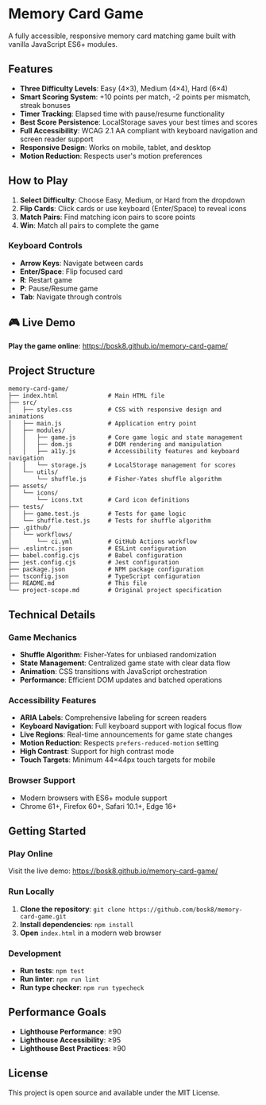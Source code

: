 # Memory Card Game

A fully accessible, responsive memory card matching game built with vanilla JavaScript ES6+ modules.

## Features

- **Three Difficulty Levels**: Easy (4×3), Medium (4×4), Hard (6×4)
- **Smart Scoring System**: +10 points per match, -2 points per mismatch, streak bonuses
- **Timer Tracking**: Elapsed time with pause/resume functionality
- **Best Score Persistence**: LocalStorage saves your best times and scores
- **Full Accessibility**: WCAG 2.1 AA compliant with keyboard navigation and screen reader support
- **Responsive Design**: Works on mobile, tablet, and desktop
- **Motion Reduction**: Respects user's motion preferences

## How to Play

1. **Select Difficulty**: Choose Easy, Medium, or Hard from the dropdown
2. **Flip Cards**: Click cards or use keyboard (Enter/Space) to reveal icons
3. **Match Pairs**: Find matching icon pairs to score points
4. **Win**: Match all pairs to complete the game

### Keyboard Controls

- **Arrow Keys**: Navigate between cards
- **Enter/Space**: Flip focused card
- **R**: Restart game
- **P**: Pause/Resume game
- **Tab**: Navigate through controls

## 🎮 Live Demo

**Play the game online**: https://bosk8.github.io/memory-card-game/

## Project Structure

```
memory-card-game/
├── index.html              # Main HTML file
├── src/
│   ├── styles.css          # CSS with responsive design and animations
│   ├── main.js             # Application entry point
│   ├── modules/
│   │   ├── game.js         # Core game logic and state management
│   │   ├── dom.js          # DOM rendering and manipulation
│   │   ├── a11y.js         # Accessibility features and keyboard navigation
│   │   └── storage.js      # LocalStorage management for scores
│   └── utils/
│       └── shuffle.js      # Fisher-Yates shuffle algorithm
├── assets/
│   └── icons/
│       └── icons.txt       # Card icon definitions
├── tests/
│   ├── game.test.js        # Tests for game logic
│   └── shuffle.test.js     # Tests for shuffle algorithm
├── .github/
│   └── workflows/
│       └── ci.yml          # GitHub Actions workflow
├── .eslintrc.json          # ESLint configuration
├── babel.config.cjs        # Babel configuration
├── jest.config.cjs         # Jest configuration
├── package.json            # NPM package configuration
├── tsconfig.json           # TypeScript configuration
├── README.md               # This file
└── project-scope.md        # Original project specification
```

## Technical Details

### Game Mechanics
- **Shuffle Algorithm**: Fisher-Yates for unbiased randomization
- **State Management**: Centralized game state with clear data flow
- **Animation**: CSS transitions with JavaScript orchestration
- **Performance**: Efficient DOM updates and batched operations

### Accessibility Features
- **ARIA Labels**: Comprehensive labeling for screen readers
- **Keyboard Navigation**: Full keyboard support with logical focus flow
- **Live Regions**: Real-time announcements for game state changes
- **Motion Reduction**: Respects `prefers-reduced-motion` setting
- **High Contrast**: Support for high contrast mode
- **Touch Targets**: Minimum 44×44px touch targets for mobile

### Browser Support
- Modern browsers with ES6+ module support
- Chrome 61+, Firefox 60+, Safari 10.1+, Edge 16+

## Getting Started

### Play Online
Visit the live demo: https://bosk8.github.io/memory-card-game/

### Run Locally
1. **Clone the repository**: `git clone https://github.com/bosk8/memory-card-game.git`
2. **Install dependencies**: `npm install`
3. **Open** `index.html` in a modern web browser

### Development
- **Run tests**: `npm test`
- **Run linter**: `npm run lint`
- **Run type checker**: `npm run typecheck`

## Performance Goals

- **Lighthouse Performance**: ≥90
- **Lighthouse Accessibility**: ≥95  
- **Lighthouse Best Practices**: ≥90

## License

This project is open source and available under the MIT License.
